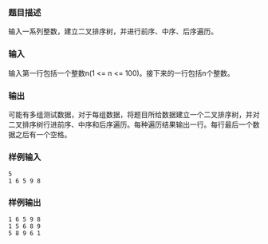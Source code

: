### 题目描述

输入一系列整数，建立二叉排序树，并进行前序、中序、后序遍历。

### 输入

输入第一行包括一个整数n(1 <= n <= 100)。接下来的一行包括n个整数。

### 输出

可能有多组测试数据，对于每组数据，将题目所给数据建立一个二叉排序树，并对二叉排序树行进前序、中序和后序遍历。每种遍历结果输出一行。每行最后一个数据之后有一个空格。

### 样例输入

```
5
1 6 5 9 8
```

### 样例输出

```
1 6 5 9 8 
1 5 6 8 9 
5 8 9 6 1 
```